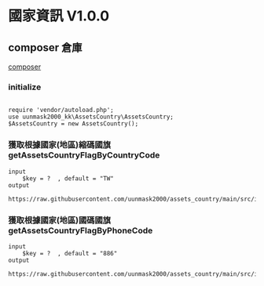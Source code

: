# 國家資訊 V1.0.0

## composer 倉庫

[composer](https://packagist.org/packages/uunmask2000_kk/assets_country)

### initialize

```

require 'vendor/autoload.php'; 
use uunmask2000_kk\AssetsCountry\AssetsCountry;
$AssetsCountry = new AssetsCountry();

```


### 獲取根據國家(地區)縮碼國旗 getAssetsCountryFlagByCountryCode

```
input
    $key = ?  , default = "TW"
output
    https://raw.githubusercontent.com/uunmask2000/assets_country/main/src/img/TW.png
```

### 獲取根據國家(地區)國碼國旗 getAssetsCountryFlagByPhoneCode

```
input
    $key = ?  , default = "886"
output
    https://raw.githubusercontent.com/uunmask2000/assets_country/main/src/img/TW.png
```
